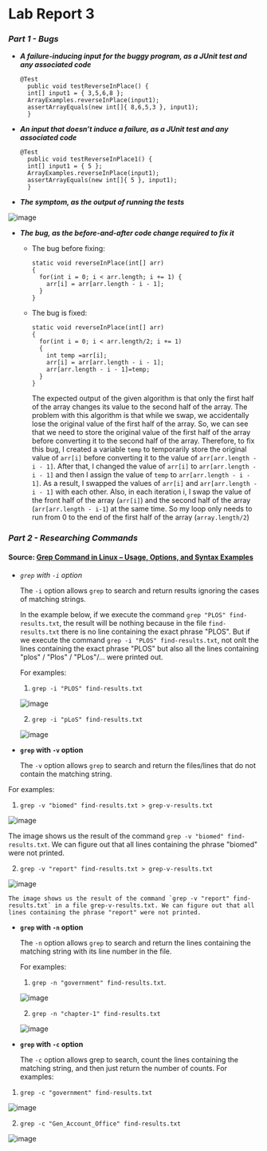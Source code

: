 # Lab Report 3

### ***Part 1 - Bugs***

- ***A failure-inducing input for the buggy program, as a JUnit test and any associated code***

  ```
  @Test 
	public void testReverseInPlace() {
    int[] input1 = { 3,5,6,8 };
    ArrayExamples.reverseInPlace(input1);
    assertArrayEquals(new int[]{ 8,6,5,3 }, input1);
	}
  ```

- ***An input that doesn’t induce a failure, as a JUnit test and any associated code***

  ```
  @Test 
	public void testReverseInPlace1() {
    int[] input1 = { 5 };
    ArrayExamples.reverseInPlace(input1);
    assertArrayEquals(new int[]{ 5 }, input1);
	}
  ```

- ***The symptom, as the output of running the tests***

 
![image](https://github.com/maynhile13105/Lab_Report_3/assets/146885739/ef2e25bc-18a3-4925-9dc0-c04406d525e3)

 
- ***The bug, as the before-and-after code change required to fix it***
    - The bug before fixing:
      ```
      static void reverseInPlace(int[] arr)
      {
        for(int i = 0; i < arr.length; i += 1) {
          arr[i] = arr[arr.length - i - 1];
        }
      }
      ```
    - The bug is fixed:
      ```
      static void reverseInPlace(int[] arr)
      {
        for(int i = 0; i < arr.length/2; i += 1)
        {
          int temp =arr[i];
          arr[i] = arr[arr.length - i - 1];
          arr[arr.length - i - 1]=temp;
        }
      }
      ```

      The expected output of the given algorithm is that only the first half of the array changes its value to the second half of the array. The problem with this algorithm is that while we swap, we accidentally lose the original value of the first half of the array. So, we can see that we need to store the original value of the first half of the array before converting it to the second half of the array.
Therefore, to fix this bug, I created a variable `temp` to temporarily store the original value of `arr[i]` before converting it to the value of `arr[arr.length - i - 1]`. After that, I changed the value of `arr[i]` to `arr[arr.length - i - 1]` and then I assign the value of `temp` to `arr[arr.length - i - 1]`. As a result, I swapped the values of `arr[i]` and `arr[arr.length - i - 1]` with each other. Also, in each iteration i, I swap the value of the front half of the array (`arr[i]`) and the second half of the array (`arr[arr.length - i-1`) at the same time. So my loop only needs to run from 0 to the end of the first half of the array (`array.length/2`)
### ***Part 2 - Researching Commands***
#### Source: [Grep Command in Linux – Usage, Options, and Syntax Examples](https://www.freecodecamp.org/news/grep-command-in-linux-usage-options-and-syntax-examples/#:~:text=Grep%20is%20a%20useful%20command,a%20powerful%20command%20to%20use.)

- *`grep` with `-i` option*

  The `-i` option allows `grep` to search and return results ignoring the cases of matching strings.

   In the example below, if we execute the command `grep "PLOS" find-results.txt`, the result will be nothing because in the file `find-results.txt` there is no line containing the exact phrase "PLOS". But if we execute the command `grep -i "PLOS" find-results.txt`, not onlt the lines containing the exact phrase "PLOS" but also all the lines containing "plos" / "Plos" / "PLos"/... were printed out.

   For examples:
  
   1. `grep -i "PLOS" find-results.txt`
      
  ![image](https://github.com/maynhile13105/Lab_Report_3/assets/146885739/93d1bc53-1a9e-401f-b5b1-d85c92544ff0)

   2. `grep -i "pLoS" find-results.txt`
 
   ![image](https://github.com/maynhile13105/Lab_Report_3/assets/146885739/cb26ec00-5eb8-4987-8f14-0f16af6a8afb)

  
- **`grep` with `-v` option**

  The `-v` option allows `grep` to search and return the files/lines that do not contain the matching string.

For examples: 

  1. `grep -v "biomed" find-results.txt > grep-v-results.txt`

 ![image](https://github.com/maynhile13105/Lab_Report_3/assets/146885739/e7a95f73-10ee-4b10-9cdb-cdb4ec952795)
  
   The image shows us the result of the command `grep -v "biomed" find-results.txt`. We can figure out that all lines containing the phrase "biomed" were not printed.

  2. `grep -v "report" find-results.txt > grep-v-results.txt`

 ![image](https://github.com/maynhile13105/Lab_Report_3/assets/146885739/d128d9ad-3cbf-4dcc-b2fc-a6a6acdd99a8)

    The image shows us the result of the command `grep -v "report" find-results.txt` in a file grep-v-results.txt. We can figure out that all lines containing the phrase "report" were not printed.
  
- **`grep` with `-n` option**

  The `-n` option allows `grep` to search and return the lines containing the matching string with its line number in the file.

  For examples:
  
  1. `grep -n "government" find-results.txt`.

  ![image](https://github.com/maynhile13105/Lab_Report_3/assets/146885739/61c72442-1e0e-4970-911a-717b7f0875de)

  2. `grep -n "chapter-1" find-results.txt`

  ![image](https://github.com/maynhile13105/Lab_Report_3/assets/146885739/897559cc-68aa-45bb-a1ca-d7894e802f1c)


- **`grep` with `-c` option**

  The `-c` option allows grep to search, count the lines containing the matching string, and then just return the number of counts.
  For examples: 
 1. `grep -c "government" find-results.txt`

  ![image](https://github.com/maynhile13105/Lab_Report_3/assets/146885739/724c7430-7b39-450f-8eff-fd359c85e5b8)
  
 2. `grep -c "Gen_Account_Office" find-results.txt`
 
  ![image](https://github.com/maynhile13105/Lab_Report_3/assets/146885739/26d5a9ec-b913-4d38-a374-80e73daa2c16)




